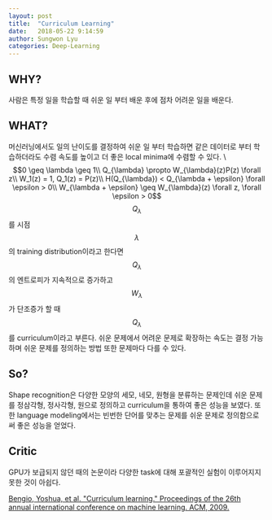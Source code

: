 ```yaml
---
layout: post
title:  "Curriculum Learning"
date:   2018-05-22 9:14:59
author: Sungwon Lyu
categories: Deep-Learning
---
```


## WHY? 
사람은 특정 일을 학습할 때 쉬운 일 부터 배운 후에 점차 어려운 일을 배운다. 

## WHAT?
머신러닝에서도 일의 난이도를 결정하여 쉬운 일 부터 학습하면 같은 데이터로 부터 학습하더라도 수렴 속도를 높이고 더 좋은 local minima에 수렴할 수 있다. \\
$$0 \geq \lambda \geq 1\\
Q_{\lambda} \propto W_{\lambda}(z)P(z) \forall z\\
W_1(z) = 1, Q_1(z) = P(z)\\
H(Q_{\lambda}) < Q_{\lambda + \epsilon} \forall \epsilon > 0\\
W_{\lambda + \epsilon} \geq W_{\lambda}(z) \forall z, \forall \epsilon > 0$$
$$Q_{\lambda}$$를 시점 $$\lambda$$의 training distribution이라고 한다면 $$Q_{\lambda}$$의 엔트로피가 지속적으로 증가하고 $$W_{\lambda}$$가 단조증가 할 때 $$Q_{\lambda}$$를 curriculum이라고 부른다. 쉬운 문제에서 어려운 문제로 확장하는 속도는 결정 가능하며 쉬운 문제를 정의하는 방법 또한 문제마다 다를 수 있다. 

## So?
Shape recognition은 다양한 모양의 세모, 네모, 원형을 분류하는 문제인데 쉬운 문제를 정삼각형, 정사각형, 원으로 정의하고 curriculum을 통하여 좋은 성능을 보였다. 또한 language modeling에서는 빈번한 단어를 맞추는 문제를 쉬운 문제로 정의함으로써 좋은 성능을 얻었다.

## Critic
GPU가 보급되지 않던 때의 논문이라 다양한 task에 대해 포괄적인 실험이 이루어지지 못한 것이 아쉽다. 

[Bengio, Yoshua, et al. "Curriculum learning." Proceedings of the 26th annual international conference on machine learning. ACM, 2009.](https://dl.acm.org/citation.cfm?id=1553380)
